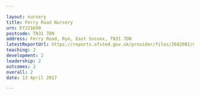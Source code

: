 ```yaml
---

layout: nursery
title: Ferry Road Nursery
urn: EY221699
postcode: TN31 7DN
address: Ferry Road, Rye, East Sussex, TN31 7DN
latestReportUrl: https://reports.ofsted.gov.uk/provider/files/2682081/urn/EY221699.pdf
teaching: 2
development: 2
leadership: 2
outcomes: 2
overall: 2
date: 13 April 2017

---
```

